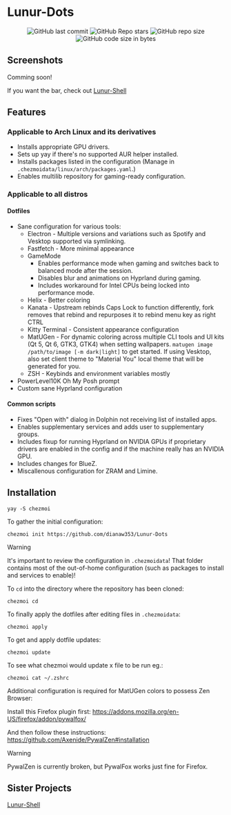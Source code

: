 # Lunur-Dots

<div align=center>
  
![GitHub last commit](https://img.shields.io/github/last-commit/dianaw353/Lunur-Dots?style=for-the-badge&labelColor=101418&color=9ccbfb)
![GitHub Repo stars](https://img.shields.io/github/stars/dianaw353/Lunur-Dots?style=for-the-badge&labelColor=101418&color=b9c8da)
![GitHub repo size](https://img.shields.io/github/repo-size/dianaw353/Lunur-Dots?style=for-the-badge&labelColor=101418&color=d3bfe6)
![GitHub code size in bytes](https://img.shields.io/github/languages/code-size/dianaw353/Lunur-Dots?style=for-the-badge&labelColor=292324&color=CBA6F7)

</div>

## Screenshots

Comming soon!

If you want the bar, check out [Lunur-Shell](https://github.com/dianaw353/Lunur-Shell) 

## Features
### Applicable to Arch Linux and its derivatives
- Installs appropriate GPU drivers.
- Sets up yay if there's no supported AUR helper installed.
- Installs packages listed in the configuration (Manage in `.chezmoidata/linux/arch/packages.yaml`.)
- Enables multilib repository for gaming-ready configuration.

### Applicable to all distros
#### Dotfiles
- Sane configuration for various tools:
  - Electron - Multiple versions and variations such as Spotify and Vesktop supported via symlinking.
  - Fastfetch - More minimal appearance
  - GameMode
    - Enables performance mode when gaming and switches back to balanced mode after the session.
    - Disables blur and animations on Hyprland during gaming.
    - Includes workaround for Intel CPUs being locked into performance mode.
  - Helix - Better coloring
  - Kanata - Upstream rebinds Caps Lock to function differently, fork removes that rebind and repurposes it to rebind menu key as right CTRL
  - Kitty Terminal - Consistent appearance configuration
  - MatUGen - For dynamic coloring across multiple CLI tools and UI kits (Qt 5, Qt 6, GTK3, GTK4) when setting wallpapers. `matugen image /path/to/image [-m dark|light]` to get started. If using Vesktop, also set client theme to "Material You" local theme that will be generated for you.
  - ZSH - Keybinds and environment variables mostly
- PowerLevel10K Oh My Posh prompt
- Custom sane Hyprland configuration

#### Common scripts
- Fixes "Open with" dialog in Dolphin not receiving list of installed apps.
- Enables supplementary services and adds user to supplementary groups.
- Includes fixup for running Hyprland on NVIDIA GPUs if proprietary drivers are enabled in the config and if the machine really has an NVIDIA GPU.
- Includes changes for BlueZ.
- Miscallenous configuration for ZRAM and Limine.

## Installation

`yay -S chezmoi`

To gather the initial configuration:
```
chezmoi init https://github.com/dianaw353/Lunur-Dots
```

> [!WARNING]
> It's important to review the configuration in `.chezmoidata`! That folder contains most of the out-of-home configuration (such as packages to install and services to enable)!

To `cd` into the directory where the repository has been cloned:
```
chezmoi cd
```

To finally apply the dotfiles after editing files in `.chezmoidata`:
```
chezmoi apply
```

To get and apply dotfile updates:

```
chezmoi update
```

To see what chezmoi would update x file to be run eg.:

```
chezmoi cat ~/.zshrc
```

Additional configuration is required for MatUGen colors to possess Zen Browser:

Install this Firefox plugin first:
https://addons.mozilla.org/en-US/firefox/addon/pywalfox/

And then follow these instructions:
https://github.com/Axenide/PywalZen#installation

> [!WARNING]
> PywalZen is currently broken, but PywalFox works just fine for Firefox.

## Sister Projects

[Lunur-Shell](https://github.com/dianaw353/Lunur-Shell)
